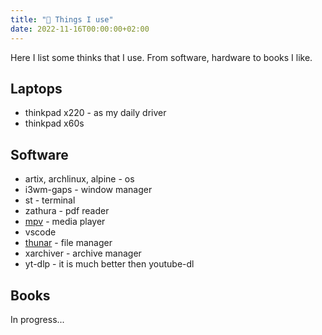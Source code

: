```yaml
---
title: "📙 Things I use"
date: 2022-11-16T00:00:00+02:00
---
```


Here I list some thinks that I use. From software, hardware to books I like.

## Laptops
- thinkpad x220 - as my daily driver
- thinkpad x60s

## Software
- artix, archlinux, alpine - os
- i3wm-gaps - window manager
- st - terminal
- zathura - pdf reader
- [mpv](https://mpv.io/) - media player
- vscode
- [thunar](https://wiki.gentoo.org/wiki/Thunar) - file manager
- xarchiver - archive manager
- yt-dlp - it is much better then youtube-dl


## Books
In progress... <!-- TODO -->
